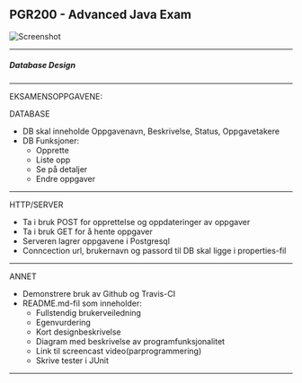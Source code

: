 ## PGR200 - Advanced Java Exam
![Screenshot](https://travis-ci.com/NickVatne/PGR200Exam.svg?branch=master)

------------------------------------------------------------------------------------------------------------


##### Database Design

------------------------------------------------------------------------------------------------------------


EKSAMENSOPPGAVENE:

DATABASE
- DB skal inneholde Oppgavenavn, Beskrivelse, Status, Oppgavetakere
- DB Funksjoner:
  - Opprette
  - Liste opp
  - Se på detaljer
  - Endre oppgaver
------------------------------------------------------------------------------------------------------------

HTTP/SERVER
- Ta i bruk POST for opprettelse og oppdateringer av oppgaver
- Ta i bruk GET for å hente oppgaver
- Serveren lagrer oppgavene i Postgresql
- Conncection url, brukernavn og passord til DB skal ligge i properties-fil
------------------------------------------------------------------------------------------------------------

ANNET
- Demonstrere bruk av Github og Travis-CI
- README.md-fil som inneholder:
  - Fullstendig brukerveiledning
  - Egenvurdering
  - Kort designbeskrivelse
  - Diagram med beskrivelse av programfunksjonalitet
  - Link til screencast video(parprogrammering)
  - Skrive tester i JUnit

------------------------------------------------------------------------------------------------------------
